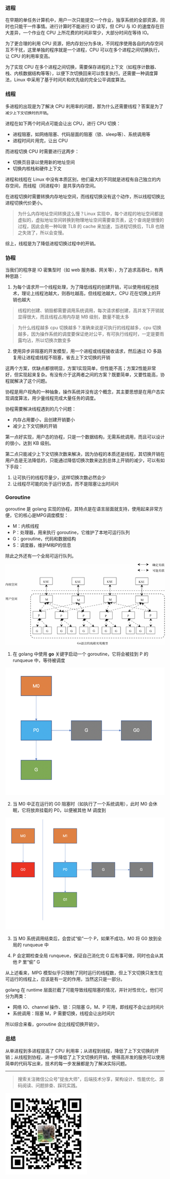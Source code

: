 ### 进程

在早期的单任务计算机中，用户一次只能提交一个作业，独享系统的全部资源，同时也只能干一件事情。进行计算时不能进行 IO 读写，但 CPU 与 IO 的速度存在巨大差异，一个作业在 CPU 上所花费的时间非常少，大部分时间在等待 IO。

为了更合理的利用 CPU 资源，把内存划分为多块，不同程序使用各自的内存空间互不干扰，这里单独的程序就是一个进程，CPU 可以在多个进程之间切换执行，让 CPU 的利用率变高。

为了实现 CPU 在多个进程之间切换，需要保存进程的上下文（如程序计数器、栈、内核数据结构等等），以便下次切换回来可以恢复执行。还需要一种调度算法，Linux 中采用了基于时间片和优先级的完全公平调度算法。

### 线程

多进程的出现是为了解决 CPU 利用率的问题，那为什么还需要线程？答案是为了`减少上下文切换时的开销`。

进程在如下两个时间点可能会让出 CPU，进行 CPU 切换：

- 进程阻塞，如网络阻塞、代码层面的阻塞（锁、sleep等）、系统调用等
- 进程时间片用完，让出 CPU

而进程切换 CPU 时需要进行这两步：

- 切换页目录以使用新的地址空间
- 切换内核栈和硬件上下文

进程和线程在 Linux 中没有本质区别，他们最大的不同就是进程有自己独立的内存空间，而线程（同进程中）是共享内存空间。

在进程切换时需要转换内存地址空间，而线程切换没有这个动作，所以线程切换比进程切换代价更小。

> 为什么内存地址空间转换这么慢？Linux 实现中，每个进程的地址空间都是虚拟的，虚拟地址空间转换到物理地址空间需要查页表，这个查询是很慢的过程，因此会用一种叫做 TLB 的 cache 来加速，当进程切换后，TLB 也随之失效了，所以会变慢。

综上，线程是为了降低进程切换过程中的开销。

### 协程

当我们的程序是 IO 密集型时（如 web 服务器、网关等），为了追求高吞吐，有两种思路：

1. 为每个请求开一个线程处理，为了降低线程的创建开销，可以使用线程池技术，理论上线程池越大，则吞吐越高，但线程池越大，CPU 花在切换上的开销也越大

> 线程的创建、销毁都需要调用系统调用，每次请求都创建，高并发下开销就显得很大，而且线程占用内存是 MB 级别，数量不能太多

> 为什么线程越多 cpu 切换越多？准确来说是可执行的线程越多，cpu 切换越多，因为操作系统的调度要保证绝对公平，有可执行线程时，一定是要雨露均沾，所以切换次数变多

2. 使用异步非阻塞的开发模型，用一个进程或线程接收请求，然后通过 IO 多路复用让进程或线程不阻塞，省去上下文切换的开销

这两个方案，优缺点都很明显，方案1实现简单，但性能不高；方案2性能非常好，但实现起来复杂。有没有介于这两者之间的方案？既要简单，又要性能高，协程就解决了这个问题。

协程是用户视角的一种抽象，操作系统并没有这个概念，其主要思想是在用户态实现调度算法，用少量线程完成大量任务的调度。

协程需要解决线程遇到的几个问题：
- 内存占用要小，且创建开销要小
- 减少上下文切换的开销

第一点好实现，用户态的协程，只是一个数据结构，无需系统调用，而且可以设计的很小，达到 KB 级别。

第二点只能减少上下文切换次数来解决，因为协程的本质还是线程，其切换开销在用户态是无法降低的，只能通过降低切换次数来达到总体上开销的减少，可以有如下手段：

1. 让可执行的线程尽量少，这样切换次数必然会少
2. 让线程尽可能的处于运行状态，而不是阻塞让出时间片

### Goroutine

goroutine 是 golang 实现的协程，其特点是在语言层面就支持，使用起来非常方便，它的核心是MPG调度模型：

- M：内核线程
- P：处理器，用来执行 goroutine，它维护了本地可运行队列 
- G：goroutine，代码和数据结构
- S：调度器，维护M和P的信息

除此之外还有一个全局可运行队列。

![](1.png)

1. 在 golang 中使用 **go** 关键字启动一个 goroutine，它将会被挂到 P 的 runqueue 中，等待被调度

![](2.png)

2. 当 M0 中正在运行的 G0 阻塞时（如执行了一个系统调用），此时 M0 会休眠，它将放弃挂载的 P0，以便被其他 M 调度到

![](3.png)

3. 当 M0 系统调用结束后，会尝试“偷”一个 P，如果不成功，M0 将 G0 放到全局的 runqueue 中

4. P 会定期检查全局 runqueue，保证自己消化完 G 后有事可做，同时也会从其他 P 里“偷” G

从上述看来，MPG 模型似乎只限制了同时运行的线程数，但上下文切换只发生在可运行的线程上，应该是有一定的作用，当然这只是一部分。

golang 在 runtime 层面拦截了可能导致线程阻塞的情况，并针对性优化，他们可分为两类：

- 网络 IO、channel 操作、锁：只阻塞 G，M、P 可用，即线程不会让出时间片
- 系统调用：阻塞 M，P 需要切换，线程会让出时间片

所以综合来看，goroutine 会比线程切换开销少。

### 总结

从单进程到多进程提高了 CPU 利用率；从进程到线程，降低了上下文切换的开销；从线程到协程，进一步降低了上下文切换的开销，使得高并发的服务可以使用简单的代码写出来，技术的每一步发展都是为了解决实际问题。

---
> 搜索关注微信公众号"捉虫大师"，后端技术分享，架构设计、性能优化、源码阅读、问题排查、踩坑实践。

![捉虫大师](../../qrcode_small.jpg)